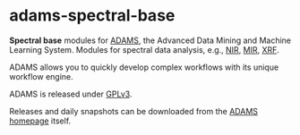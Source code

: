 # adams-spectral-base

**Spectral base** modules for [ADAMS](https://adams.cms.waikato.ac.nz/), 
the Advanced Data Mining and Machine Learning System.
Modules for spectral data analysis, e.g., [NIR](https://en.wikipedia.org/wiki/Near-infrared_spectroscopy), 
[MIR](https://en.wikipedia.org/wiki/Infrared#Regions_within_the_infrared), 
[XRF](https://en.wikipedia.org/wiki/X-ray_fluorescence).

ADAMS allows you to quickly develop complex workflows with
its unique workflow engine.

ADAMS is released under [GPLv3](http://www.gnu.org/licenses/gpl-3.0.txt).

Releases and daily snapshots can be downloaded from the 
[ADAMS homepage](https://adams.cms.waikato.ac.nz/) itself.

